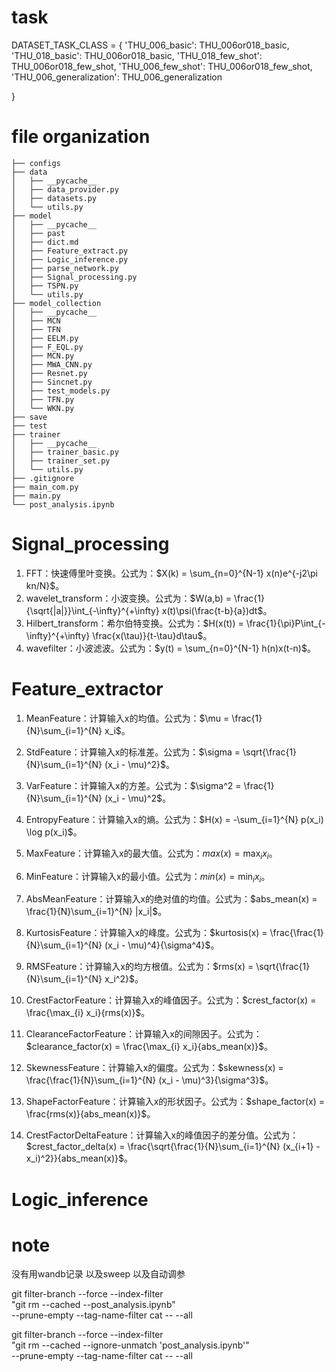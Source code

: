 # task 


DATASET_TASK_CLASS = {
    'THU_006_basic': THU_006or018_basic,
    'THU_018_basic': THU_006or018_basic,
    'THU_018_few_shot': THU_006or018_few_shot,
    'THU_006_few_shot': THU_006or018_few_shot,
    'THU_006_generalization': THU_006_generalization
    
}

# file organization

```
├── configs 
├── data
│   ├── __pycache__
│   ├── data_provider.py
│   ├── datasets.py
│   └── utils.py
├── model
│   ├── __pycache__
│   ├── past
│   ├── dict.md
│   ├── Feature_extract.py
│   ├── Logic_inference.py
│   ├── parse_network.py
│   ├── Signal_processing.py
│   ├── TSPN.py
│   └── utils.py
├── model_collection
│   ├── __pycache__
│   ├── MCN
│   ├── TFN
│   ├── EELM.py
│   ├── F_EQL.py
│   ├── MCN.py
│   ├── MWA_CNN.py
│   ├── Resnet.py
│   ├── Sincnet.py
│   ├── test_models.py
│   ├── TFN.py
│   └── WKN.py
├── save
├── test
├── trainer
│   ├── __pycache__
│   ├── trainer_basic.py
│   ├── trainer_set.py
│   └── utils.py
├── .gitignore
├── main_com.py
├── main.py
└── post_analysis.ipynb
```

# Signal_processing
1. FFT：快速傅里叶变换。公式为：$X(k) = \sum_{n=0}^{N-1} x(n)e^{-j2\pi kn/N}$。
2. wavelet_transform：小波变换。公式为：$W(a,b) = \frac{1}{\sqrt{|a|}}\int_{-\infty}^{+\infty} x(t)\psi(\frac{t-b}{a})dt$。
3. Hilbert_transform：希尔伯特变换。公式为：$H(x(t)) = \frac{1}{\pi}P\int_{-\infty}^{+\infty} \frac{x(\tau)}{t-\tau}d\tau$。
4. wavefilter：小波滤波。公式为：$y(t) = \sum_{n=0}^{N-1} h(n)x(t-n)$。

# Feature_extractor
1. MeanFeature：计算输入x的均值。公式为：$\mu = \frac{1}{N}\sum_{i=1}^{N} x_i$。

2. StdFeature：计算输入x的标准差。公式为：$\sigma = \sqrt{\frac{1}{N}\sum_{i=1}^{N} (x_i - \mu)^2}$。

3. VarFeature：计算输入x的方差。公式为：$\sigma^2 = \frac{1}{N}\sum_{i=1}^{N} (x_i - \mu)^2$。

4. EntropyFeature：计算输入x的熵。公式为：$H(x) = -\sum_{i=1}^{N} p(x_i) \log p(x_i)$。

5. MaxFeature：计算输入x的最大值。公式为：$max(x) = \max_{i} x_i$。

6. MinFeature：计算输入x的最小值。公式为：$min(x) = \min_{i} x_i$。

7. AbsMeanFeature：计算输入x的绝对值的均值。公式为：$abs_mean(x) = \frac{1}{N}\sum_{i=1}^{N} |x_i|$。

8. KurtosisFeature：计算输入x的峰度。公式为：$kurtosis(x) = \frac{\frac{1}{N}\sum_{i=1}^{N} (x_i - \mu)^4}{\sigma^4}$。

9. RMSFeature：计算输入x的均方根值。公式为：$rms(x) = \sqrt{\frac{1}{N}\sum_{i=1}^{N} x_i^2}$。

10. CrestFactorFeature：计算输入x的峰值因子。公式为：$crest_factor(x) = \frac{\max_{i} x_i}{rms(x)}$。

11. ClearanceFactorFeature：计算输入x的间隙因子。公式为：$clearance_factor(x) = \frac{\max_{i} x_i}{abs_mean(x)}$。

12. SkewnessFeature：计算输入x的偏度。公式为：$skewness(x) = \frac{\frac{1}{N}\sum_{i=1}^{N} (x_i - \mu)^3}{\sigma^3}$。

13. ShapeFactorFeature：计算输入x的形状因子。公式为：$shape_factor(x) = \frac{rms(x)}{abs_mean(x)}$。

14. CrestFactorDeltaFeature：计算输入x的峰值因子的差分值。公式为：$crest_factor_delta(x) = \frac{\sqrt{\frac{1}{N}\sum_{i=1}^{N} (x_{i+1} - x_i)^2}}{abs_mean(x)}$。

# Logic_inference

# note

没有用wandb记录 以及sweep 以及自动调参


git filter-branch --force --index-filter \
  "git rm --cached --post_analysis.ipynb" \
  --prune-empty --tag-name-filter cat -- --all
  
git filter-branch --force --index-filter \
  "git rm --cached --ignore-unmatch 'post_analysis.ipynb'" \
  --prune-empty --tag-name-filter cat -- --all
